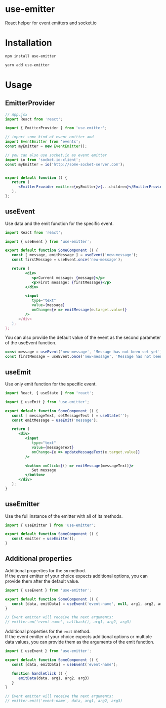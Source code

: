 # use-emitter
React helper for event emitters and socket.io

# Installation
```bash
npm install use-emitter
```
```bash
yarn add use-emitter
```

# Usage
## EmitterProvider
```jsx
// App.jsx
import React from 'react';

import { EmitterProvider } from 'use-emitter';

// import some kind of event emitter and
import EventEmitter from 'events';
const myEmitter = new EventEmitter();

// you can also use socket.io as event emitter
import io from 'socket.io-client';
const myEmitter = io('http://some-socket-server.com');


export default function () {
   return (
      <EmitterProvider emitter={myEmitter}>{...children}</EmitterProvider>
   );
};
```

## useEvent
Use data and the emit function for the specific event.
```jsx
import React from 'react';

import { useEvent } from 'use-emitter';

export default function SomeComponent () {
   const [ message, emitMessage ] = useEvent('new-message');
   const firstMessage = useEvent.once('new-message');

   return (
         <div>
            <p>Current message: {message}</p>
            <p>First message: {firstMessage}</p>
         </div>

         <input
            type="text"
            value={message}
            onChange={e => emitMessage(e.target.value)}
         />
      </div>
   );
};
```

You can also provide the default value of the event as the second parameter of the useEvent function.

```js
const message = useEvent('new-message', 'Message has not been set yet');
const firstMessage = useEvent.once('new-message', 'Message has not been set yet');
```

## useEmit
Use only emit function for the specific event.
```jsx
import React, { useState } from 'react';

import { useEmit } from 'use-emitter';

export default function SomeComponent () {
   const [ messageText, setMessageText ] = useState('');
   const emitMessage = useEmit('message');

   return (
      <div>
         <input
            type="text"
            value={messageText}
            onChange={e => updateMessageText(e.target.value)}
         />

         <button onClick={() => emitMessage(messageText)}>
            Set message
         </button>
      </div>
   );
}
```

## useEmitter
Use the full instance of the emitter with all of its methods.
```js
import { useEmitter } from 'use-emitter';

export default function SomeComponent () {
   const emitter = useEmitter();
}
```

## Additional properties
Additional properties for the `on` method.<br>
If the event emitter of your choice expects additional options, you can provide them after the default value.
```js
import { useEvent } from 'use-emitter';

export default function SomeComponent () {
   const [data, emitData] = useEvent('event-name', null, arg1, arg2, arg3);
}

// Event emitter will receive the next arguments:
// emitter.on('event-name', callback(), arg1, arg2, arg3)
```

Additional properties for the `emit` method.<br>
If the event emitter of your choice expects additional options or multiple data values, you can provide them as the arguments of the emit function.
```js
import { useEvent } from 'use-emitter';

export default function SomeComponent () {
   const [data, emitData] = useEvent('event-name');

   function handleClick () {
      emitData(data, arg1, arg2, arg3)
   }
}

// Event emitter will receive the next arguments:
// emitter.emit('event-name', data, arg1, arg2, arg3)
```